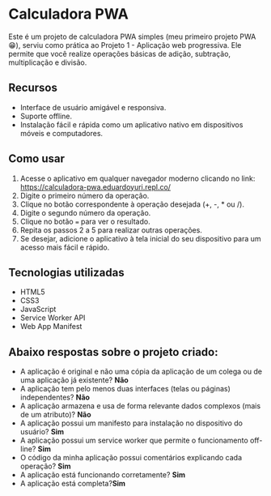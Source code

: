 # Calculadora PWA

Este é um projeto de calculadora PWA simples (meu primeiro projeto PWA :grin:), serviu como prática ao Projeto 1 - Aplicação web progressiva. Ele permite que você realize operações básicas de adição, subtração, multiplicação e divisão.

## Recursos

- Interface de usuário amigável e responsiva.
- Suporte offline.
- Instalação fácil e rápida como um aplicativo nativo em dispositivos móveis e computadores.

## Como usar

1. Acesse o aplicativo em qualquer navegador moderno clicando no link: https://calculadora-pwa.eduardoyuri.repl.co/
2. Digite o primeiro número da operação.
3. Clique no botão correspondente à operação desejada (+, -, * ou /).
4. Digite o segundo número da operação.
5. Clique no botão `=` para ver o resultado.
6. Repita os passos 2 a 5 para realizar outras operações.
7. Se desejar, adicione o aplicativo à tela inicial do seu dispositivo para um acesso mais fácil e rápido.

## Tecnologias utilizadas

- HTML5
- CSS3
- JavaScript
- Service Worker API
- Web App Manifest

## Abaixo respostas sobre o projeto criado:

- A aplicação é original e não uma cópia da aplicação de um colega ou de uma aplicação já existente? **Não**
- A aplicação tem pelo menos duas interfaces (telas ou páginas) independentes? **Não**
- A aplicação armazena e usa de forma relevante dados complexos (mais de um atributo)? **Não**
- A aplicação possui um manifesto para instalação no dispositivo do usuário? **Sim**
- A aplicação possui um service worker que permite o funcionamento off-line? **Sim**
- O código da minha aplicação possui comentários explicando cada operação? **Sim**
- A aplicação está funcionando corretamente? **Sim**
- A aplicação está completa?**Sim**
